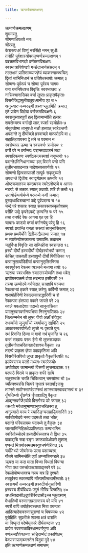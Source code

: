 ```yaml
---
title: ऋग्वर्णक्रमलक्षणम्

---
```

ऋग्वर्णक्रमलक्षणम्  
शुभमस्तु  
श्रीगणाधिपतये नमः  
श्रीरस्तु  
केशरूपधरं विष्णुं नरसिंहो नमन् सुधीः  
तनोति पूर्वशास्त्रोक्तमृग्वर्णक्रमलक्षणम् १  
पदक्रमविभागज्ञो वर्णक्रमविचक्षणः  
स्वरमात्राविशेषज्ञो गच्छेदाचार्यसंसदम् २  
तल्लक्षणं प्रातिशाख्याज्ज्ञेयं व्याकरणात्क्वचित्  
द्वित्वं चाभिनिधानं च प्रतिषेधस्तयोः क्रमात् ३  
सोष्मणः पूर्वरूपं च सोष्मा पूर्वस्य चागमः  
यमा यमनिषेधश्च विवृत्तिः स्वरभक्तयः ४  
नासिक्यानासिका वर्णा लुप्ताः प्राकृतवैकृताः  
विसर्गजिह्वामूलीयावुपध्मानीय एव च ५  
अनुस्वारः कम्परङ्गौ ह्रस्वः प्लुतमिति क्रमात्  
एते प्रायेण विज्ञेया वर्णक्रमविचक्षणैः ६  
स्वरानुस्वारपूर्वो हल् द्वित्वमाप्नोति हल्परः  
शषसेभ्यश्च वर्गाद्यौ लात् स्पर्शा रहयोर्हलः ७  
संयुक्तोष्मा त्वनुपधो नङौ ह्रस्वात् स्वरेऽन्तगौ  
अपदान्ते तु दीर्घाच्छो ह्रस्वाच्छो मात्परोऽपि वा ८  
सहातिहाययस्य द्वे तने च पवमान न  
स्वरोष्मपर ऊष्मा च स्वसवर्णः क्रमोपधः ९  
वर्ग्ये परे न वर्गान्त्यः पदान्तव्यञ्जनं तथा  
स्पर्शारेफयणः स्पर्शेऽनन्त्यस्पर्शा यणूष्मणोः १०  
पदान्तेऽभिनिधानाख्या हल् विरामे यणो यणि  
तृतीयभावादन्यत्र नादेशस्वसवर्णयोः ११  
सोष्मणो द्वित्वसम्प्राप्तौ तत्पूर्वः सकृदुच्यते  
अपदान्ते द्वितीयः स्याद्वर्गप्रथम ऊष्मणि १२  
ओष्ठ्यजातस्य कण्ठ्यस्य स्वरेऽनोष्ठ्ये व आगमः  
नटयोः से तकारः स्यात् ङञयोः शरि शे कचौ १३  
ङतयोर्ङधयोर्मध्ये पदमध्ये कगौ क्रमात्  
पुरुपृथ्वधिशब्दानां पद्ये पूर्वपदस्य च १४  
चन्द्रे परे शकारः स्यात् सकारस्त्वस्कृतोषसम्  
परीति पद्ये कृपरेऽपद्ये कृण्वन्ति षः परे १५  
तथा वनर्षदे रेफ आगमा एत एव हि  
चत्वारः कादयो वर्ग्या वर्गान्त्येषु परेषु हि १६  
स्पर्शाः प्रयान्ति यमतां सरूपां सानुनासिकाम्  
प्रथमः प्रथमैर्योगे द्वितीयाद्यैस्तथा क्रमात् १७  
न स्पर्शस्योष्मजातस्य यमापत्तिः कदाचन  
चतुर्विधा विवृत्तिः सा सन्धिहीना स्वरान्तरा १८  
ह्रस्वौ दीर्घौ ह्रस्वदीर्घौ दीर्घह्रस्वोभयौ क्रमात्  
केचित् पाकवती ह्रस्वावुभौ दीर्घौ पिपीलिका १९  
वत्सानुसार्यादिदीर्घा वत्सानुसृतिरन्तिमा  
स्वरपूर्वस्य रेफस्य व्यञ्जने मध्यगा तयोः २०  
ऋरूपा स्वरभक्तिः स्याल्लस्योष्मणि तथा भवेत्  
द्राघीयस्यक्रमे ज्ञेया तदन्यत्र ह्रसीयसी २१  
तस्या ऊष्मोदये वर्णभेदात् सञ्ज्ञापि पञ्चधा  
रेफलाभ्यां हकारे स्यात् करेणुः कर्विणी क्रमात् २२  
शसयोर्हरिणी रेफाल्लकाराद्धारिणी च शे  
रेफात्परा हंसपदा षकारे जायते परे २३  
यवले यवलादेशाः पदान्ते सानुनासिकाः  
यमानुस्वारवर्गान्त्यभिन्ना निरनुनासिकाः २४  
चित्कम्भनेन सो लुप्तः पीवो अन्नाँ रयिवृधः  
दधन्वाँयो जुजुर्वाँ यो स्ववाँयातु दद्वाँवेति २५  
आकारस्वरयोर्मध्ये लुप्तो नः पृच्यते पुनः  
रथं रिणन्ति दिव्या च गावो गर्भं मृजन्ति च २६  
वत्सं सखायः परतः ईमो मो लुप्तसञ्ज्ञकः  
तृतीयगोपाचरितनतादेशाश्च वैकृताः २७  
तदन्ये प्राकृता ज्ञेया पदप्रकृतिजा अपि  
विसर्गस्त्रिविधो लुप्तः प्राकृतो वैकृतस्त्विति २८  
हल्येषसस्य परतो मध्यगः स्वररेफयोः  
अघोषोदय ऊष्मान्त्यो विसर्गो लुप्तसञ्ज्ञकः २९  
पदपाठे विरामे च प्राकृतः शर्परे खयि  
चतुरश्चक्रे चरति चिकित्वान् चमसांश्च चो ३०  
च्यौत्नश्चरसि चित्परे नॄःपात्रं स्वतवाँ३पायुः  
ताꣳस्ते सर्वाꣳस्ताꣳदेवाꣳस्त्वं ताꣳस्त्रायस्वावदꣳस्त्वं च ३१  
नॄँःपतिभ्यो नॄँःप्रणेत्रं नॄँःपाह्यादिषु वैकृतः  
आद्यन्तवर्गजेऽघोषे विसर्गस्य परे क्रमात् ३२  
ᳲकᳲपौ भवेतामूष्माणावनुपाचरितस्य तु  
अनुस्वारो मस्य रे स्यादिङ्ग्यसम्राड्विनादिगे ३३  
सर्वत्रोष्मोदये नस्य पदमध्ये तथा भवेत्  
पदान्ते परिपन्नाख्यः पदमध्ये तु वैकृतः ३४  
जात्याभिनिहितक्षैप्रप्रश्लिष्टाः कम्पभागिनः  
स्वरितोच्चोदये ह्रस्वदीर्घरूपाश्च ते द्विधा ३५  
पादाद्यचि सदा रङ्गः कण्ठ्यावेओपरौ लुशात्  
एष्वन्तं मित्रयोरस्मन्नमस्युश्चर्षणीरीवत् ३६  
चर्षणिभ्यो जोषमेभ्यः परमा पदमच्परम्  
गौतमे चामिनन्तेति एवाँ अग्न्यत्रिमण्डले ३७  
ऋपरा या कदा माता विभ्वा विधर्ता विपन्या  
भीषा पथा परुच्छेपऋषावाद्यस्वरे परे ३८  
रेफलोपोष्मभावश्च नस्य यत्र हि दृश्यते  
तत्पूर्वस्य स्वरस्यापि माँस्पमाँश्चत्वमँश्चतोः ३९  
स्वराश्रयौ कम्परङ्गौ ह्रस्वदीर्घानुसारिणौ  
ह्रस्वस्य दीर्घविधयः प्लुतं भीरिव विन्दति३ ४०  
अधस्विदासी३दुपरिस्विदासी३च्च प्लुतत्रयम्  
मेधातिथौ वरुणान्तव्रतान्तस्य परे यणि ४१  
स्पर्शे वापि तयोर्ह्रस्वस्तथा मित्रा वयम्परा  
आदित्यादेवावरुणासुराणां च भिषज्यथः ४२  
पुरोहितिः सुप्रतीकं शवसा क्षत्रं दाशति  
या निष्कृतं पदेष्वेमृकारे दीर्घकण्ठजः ४३  
प्रायेण स्वरमात्रादिस्थानवर्णगुणा अपि  
वर्णक्रमज्ञैर्वक्तव्याः सङ्क्षिप्येदं प्रकाशितम्  
वेदपारगपादाब्जनतेन विदुषां मुदे ४४  
इति ऋग्वर्णक्रमलक्षणं समाप्तम्